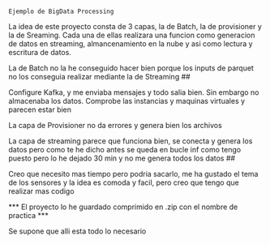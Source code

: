                                                                     Ejemplo de BigData Processing

La idea de este proyecto consta de 3 capas, la de Batch, la de provisioner y la de Sreaming. Cada una de ellas realizara una funcion como generacion de datos en streaming, almancenamiento en la nube y asi como lectura y escritura de datos.

La de Batch no la he conseguido hacer bien porque los inputs de parquet no los conseguia realizar mediante la de Streaming ##

Configure Kafka, y me enviaba mensajes y todo salia bien. Sin embargo no almacenaba los datos. Comprobe las instancias y maquinas virtuales y parecen estar bien

La capa de Provisioner no da errores y genera bien los archivos

La capa de streaming parece que funciona bien, se conecta y genera los datos pero como te he dicho antes se queda en bucle inf como tengo puesto pero lo he dejado 30 min y no me genera todos los datos ##

Creo que necesito mas tiempo pero podria sacarlo, me ha gustado el tema de los sensores y la idea es comoda y facil, pero creo que tengo que realizar mas codigo

*** El proyecto lo he guardado comprimido en .zip con el nombre de practica *** 

Se supone que alli esta todo lo necesario
